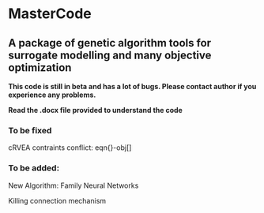 # MasterCode
## A package of genetic algorithm tools for surrogate modelling and many objective optimization

**This code is still in beta and has a lot of bugs. Please contact author if you experience any problems.**

**Read the .docx file provided to understand the code**

### To be fixed
cRVEA contraints conflict: eqn{}-obj[]
### To be added:	
New Algorithm: Family Neural Networks

Killing connection mechanism
